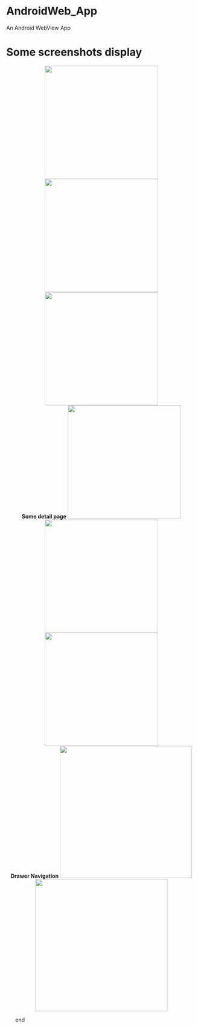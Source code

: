 # AndroidWeb_App
An Android WebView App

<h1><b>Some screenshots display</b></h1>

<p align="center">
  
  <img src = "https://user-images.githubusercontent.com/40542971/86071956-b7dad500-baaa-11ea-9d9c-ef156e8f8a81.png" width = "300"/>
  <img src = "https://user-images.githubusercontent.com/40542971/86071963-ba3d2f00-baaa-11ea-848d-d738f8a9e742.png" width = "300"/>
  <img src = "https://user-images.githubusercontent.com/40542971/86071972-be694c80-baaa-11ea-9471-ac68cff0625d.png" width = "300"/>
  <br>
  <b>Some detail page</b>
  <img src = "https://user-images.githubusercontent.com/40542971/86071997-cc1ed200-baaa-11ea-9a87-6f7e7bca8ccd.png" width = "300"/>
  <img src = "https://user-images.githubusercontent.com/40542971/86071988-c4f7c400-baaa-11ea-845a-77355f096801.png" width = "300"/>
  <img src = "https://user-images.githubusercontent.com/40542971/86072002-cde89580-baaa-11ea-8d1d-5d2f38bf9773.png" width = "300"/>
  <br>
  <b>Drawer Navigation</b>
  <img src = "https://user-images.githubusercontent.com/40542971/86071978-c1643d00-baaa-11ea-9dbd-fcca04759012.png" width = "350"/>
  <img src = "https://user-images.githubusercontent.com/40542971/86071986-c32e0080-baaa-11ea-8de3-7ccd47328071.png" width = "350"/>
  </p>
  <ul>end</ul>
